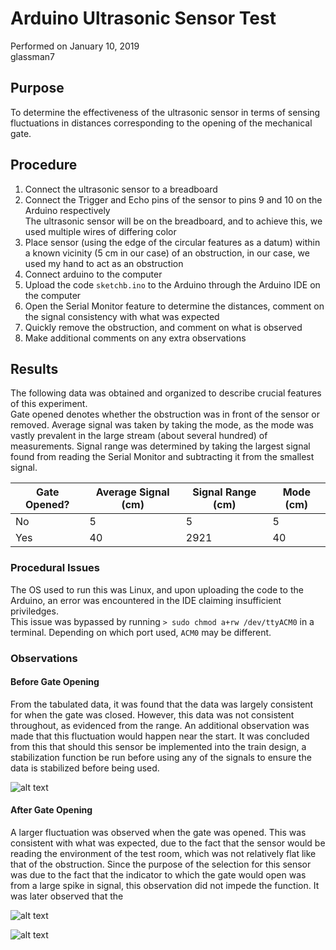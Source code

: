 # Arduino Ultrasonic Sensor Test
Performed on January 10, 2019<br />
glassman7

## Purpose
To determine the effectiveness of the ultrasonic sensor in terms of sensing fluctuations in distances corresponding to the opening of the mechanical gate.

## Procedure
1. Connect the ultrasonic sensor to a breadboard
2. Connect the Trigger and Echo pins of the sensor to pins 9 and 10 on the Arduino respectively<br/>
The ultrasonic sensor will be on the breadboard, and to achieve this, we used multiple wires of differing color
2. Place sensor (using the edge of the circular features as a datum) within a known vicinity (5 cm in our case) of an obstruction, in our case, we used my hand to act as an obstruction
3. Connect arduino to the computer
4. Upload the code ```sketchb.ino``` to the Arduino through the Arduino IDE on the computer
5. Open the Serial Monitor feature to determine the distances, comment on the signal consistency with what was expected
6. Quickly remove the obstruction, and comment on what is observed
6. Make additional comments on any extra observations

## Results
The following data was obtained and organized to describe crucial features of this experiment.<Br/>
Gate opened denotes whether the obstruction was in front of the sensor or removed.  Average signal was taken by taking the mode, as the mode was vastly prevalent in the large stream (about several hundred) of measurements.  Signal range was determined by taking the largest signal found from reading the Serial Monitor and subtracting it from the smallest signal.

| Gate Opened? | Average Signal (cm) | Signal Range (cm) | Mode (cm) |
|--------------|---------------------|-------------------|-----------|
| No           | 5                   | 5                 | 5         |
| Yes          | 40                  | 2921              | 40        |


### Procedural Issues
The OS used to run this was Linux, and upon uploading the code to the Arduino, an error was encountered in the IDE claiming insufficient priviledges. <Br />
This issue was bypassed by running ```> sudo chmod a+rw /dev/ttyACM0``` in a terminal.  Depending on which port used, ```ACM0``` may be different.

### Observations
#### Before Gate Opening
From the tabulated data, it was found that the data was largely consistent for when the gate was closed.  However, this data was not consistent throughout, as evidenced from the range.  An additional observation was made that this fluctuation would happen near the start.  It was concluded from this that should this sensor be implemented into the train design, a stabilization function be run before using any of the signals to ensure the data is stabilized before being used.

![alt text](\https://cdn.discordapp.com/attachments/510705698326315026/533338696213200928/49742810_345823649585876_2117120587154325504_n.png "Logo Title Text 1")


#### After Gate Opening
A larger fluctuation was observed when the gate was opened.  This was consistent with what was expected, due to the fact that the sensor would be reading the environment of the test room, which was not relatively flat like that of the obstruction.  Since the purpose of the selection for this sensor was due to the fact that the indicator to which the gate would open was from a large spike in signal, this observation did not impede the function.  It was later observed that the

![alt text](\https://cdn.discordapp.com/attachments/510705698326315026/533338696213200928/49742810_345823649585876_2117120587154325504_n.png "Logo Title Text 1")

![alt text](https://cdn.discordapp.com/attachments/510705698326315026/533338919157366784/50020070_503666710041303_696482595482894336_n.png "Logo Title Text 1")
